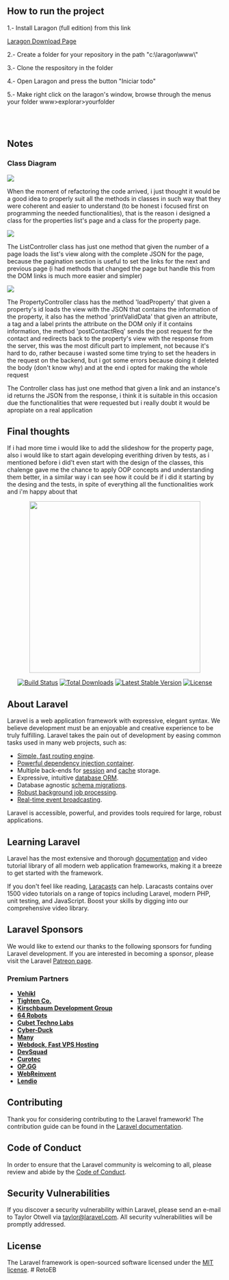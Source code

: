 <h2>How to run the project</h2>
<p>1.- Install Laragon (full edition) from this link</p>
<a href="https://laragon.org/download/index.html">Laragon Download Page</a>
<p>2.- Create a folder for your repository in the path "c:\laragon\www\"</p>
<p>3.- Clone the respository in the folder</p>
<p>4.- Open Laragon and press the button "Iniciar todo"</p>
<p>5.- Make right click on the laragon's window, browse through the menus your folder www>explorar>yourfolder</p>
<br>
<br>
<h2>Notes</h2>

<h3>Class Diagram</h3>

<img src="https://drive.google.com/file/d/1ht7IPs_PfXo2zP6Oivz4QzTzBsQaU8wn/view?usp=sharing">

<p>When the moment of refactoring the code arrived, i just thought it would be a good idea to properly suit all the methods in classes in such way that they were coherent and easier to understand (to be honest i focused first on programming the needed functionalities), that is the reason i designed a class for the properties list's page and a class for the property page.</p>

<img src="https://drive.google.com/file/d/1M10q50pwMwUtTVPWtTjPulCHE2iX7h6Q/view?usp=sharing">
 
<p>The ListController class has just one method that given the number of a page loads the list's view along with the complete JSON for the page, because the pagination section is useful to set the links for the next and previous page (i had methods that changed the page but handle this from the DOM links is much more easier and simpler)</p>

<img src="https://drive.google.com/file/d/13kRM4NUZ7WYgOFA3sJdHSqwpbd8mDBn5/view?usp=sharing">

<p>The PropertyController class has the method 'loadProperty' that given a property's id loads the view with the JSON that contains the information of the property, it also has the method 'printValidData' that given an attribute, a tag and a label prints the attribute on the DOM only if it contains information, the method 'postContactReq' sends the post request for the contact and redirects back to the property's view with the response from the server, this was the most dificult part to implement, not because it's hard to do, rather because i wasted some time trying to set the headers in the request on the backend, but i got some errors because doing it deleted the body (don't know why) and at the end i opted for making the whole request</p>

<p>The Controller class has just one method that given a link and an instance's id returns the JSON from the response, i think it is suitable in this occasion due the functionalities that were requested but i really doubt it would be apropiate on a real application</p>

<h2>Final thoughts </h2>
<p>If i had more time i would like to add the slideshow for the property page, also i would like to start again developing everithing driven by tests, as i mentioned before i did't even start with the design of the classes, this chalenge gave me the chance to apply OOP concepts and understanding them better, in a similar way i can see how it could be if i did it starting by the desing and the tests, in spite of everything all the functionalities work and i'm happy about that</p>                                           


<p align="center"><a href="https://laravel.com" target="_blank"><img src="https://raw.githubusercontent.com/laravel/art/master/logo-lockup/5%20SVG/2%20CMYK/1%20Full%20Color/laravel-logolockup-cmyk-red.svg" width="400"></a></p>

<p align="center">
<a href="https://travis-ci.org/laravel/framework"><img src="https://travis-ci.org/laravel/framework.svg" alt="Build Status"></a>
<a href="https://packagist.org/packages/laravel/framework"><img src="https://img.shields.io/packagist/dt/laravel/framework" alt="Total Downloads"></a>
<a href="https://packagist.org/packages/laravel/framework"><img src="https://img.shields.io/packagist/v/laravel/framework" alt="Latest Stable Version"></a>
<a href="https://packagist.org/packages/laravel/framework"><img src="https://img.shields.io/packagist/l/laravel/framework" alt="License"></a>
</p>

## About Laravel

Laravel is a web application framework with expressive, elegant syntax. We believe development must be an enjoyable and creative experience to be truly fulfilling. Laravel takes the pain out of development by easing common tasks used in many web projects, such as:

- [Simple, fast routing engine](https://laravel.com/docs/routing).
- [Powerful dependency injection container](https://laravel.com/docs/container).
- Multiple back-ends for [session](https://laravel.com/docs/session) and [cache](https://laravel.com/docs/cache) storage.
- Expressive, intuitive [database ORM](https://laravel.com/docs/eloquent).
- Database agnostic [schema migrations](https://laravel.com/docs/migrations).
- [Robust background job processing](https://laravel.com/docs/queues).
- [Real-time event broadcasting](https://laravel.com/docs/broadcasting).

Laravel is accessible, powerful, and provides tools required for large, robust applications.

## Learning Laravel

Laravel has the most extensive and thorough [documentation](https://laravel.com/docs) and video tutorial library of all modern web application frameworks, making it a breeze to get started with the framework.

If you don't feel like reading, [Laracasts](https://laracasts.com) can help. Laracasts contains over 1500 video tutorials on a range of topics including Laravel, modern PHP, unit testing, and JavaScript. Boost your skills by digging into our comprehensive video library.

## Laravel Sponsors

We would like to extend our thanks to the following sponsors for funding Laravel development. If you are interested in becoming a sponsor, please visit the Laravel [Patreon page](https://patreon.com/taylorotwell).

### Premium Partners

- **[Vehikl](https://vehikl.com/)**
- **[Tighten Co.](https://tighten.co)**
- **[Kirschbaum Development Group](https://kirschbaumdevelopment.com)**
- **[64 Robots](https://64robots.com)**
- **[Cubet Techno Labs](https://cubettech.com)**
- **[Cyber-Duck](https://cyber-duck.co.uk)**
- **[Many](https://www.many.co.uk)**
- **[Webdock, Fast VPS Hosting](https://www.webdock.io/en)**
- **[DevSquad](https://devsquad.com)**
- **[Curotec](https://www.curotec.com/services/technologies/laravel/)**
- **[OP.GG](https://op.gg)**
- **[WebReinvent](https://webreinvent.com/?utm_source=laravel&utm_medium=github&utm_campaign=patreon-sponsors)**
- **[Lendio](https://lendio.com)**

## Contributing

Thank you for considering contributing to the Laravel framework! The contribution guide can be found in the [Laravel documentation](https://laravel.com/docs/contributions).

## Code of Conduct

In order to ensure that the Laravel community is welcoming to all, please review and abide by the [Code of Conduct](https://laravel.com/docs/contributions#code-of-conduct).

## Security Vulnerabilities

If you discover a security vulnerability within Laravel, please send an e-mail to Taylor Otwell via [taylor@laravel.com](mailto:taylor@laravel.com). All security vulnerabilities will be promptly addressed.

## License

The Laravel framework is open-sourced software licensed under the [MIT license](https://opensource.org/licenses/MIT).
#   R e t o E B 
 
 